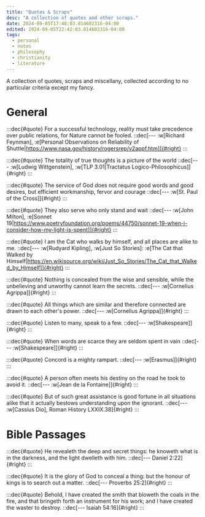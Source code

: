 ```yaml
---
title: "Quotes & Scraps"
desc: "A collection of quotes and other scraps."
date: 2024-09-05T17:48:03.814602316-04:00
edited: 2024-09-05T22:42:03.814602316-04:00
tags:
  - personal
  - notes
  - philosophy
  - christianity
  - literature
---
```


A collection of quotes, scraps and miscellany, collected according to no
particular criteria except my fancy.

# General

:::dec{#quote}
For a successful technology, reality must take precedence over public relations, for Nature cannot be fooled.
::dec[--- :w[Richard Feynman], :e[Personal Observations on Reliability of Shuttle|https://www.nasa.gov/history/rogersrep/v2appf.htm]]{#right}
:::

:::dec{#quote}
The totality of true thoughts is a picture of the world
::dec[--- :w[Ludwig Wittgenstein], :w[TLP 3.01|Tractatus Logico-Philosophicus]]{#right}
:::

:::dec{#quote}
The service of God does not require good words and good desires, but efficient workmanship, fervor and courage
::dec[--- :w[St. Paul of the Cross]]{#right}
:::

:::dec{#quote}
They also serve who only stand and wait
::dec[--- :w[John Milton], :e[Sonnet 19|https://www.poetryfoundation.org/poems/44750/sonnet-19-when-i-consider-how-my-light-is-spent]]{#right}
:::

:::dec{#quote}
I am the Cat who walks by himself, and all places are alike to me.
::dec[--- :w[Rudyard Kipling], :w[Just So Stories]: :e[The Cat that Walked by Himself|https://en.wikisource.org/wiki/Just_So_Stories/The_Cat_that_Walked_by_Himself]]{#right}
:::

:::dec{#quote}
Nothing is concealed from the wise and sensible, while the unbelieving and unworthy cannot learn the secrets.
::dec[--- :w[Cornelius Agrippa]]{#right}
:::

:::dec{#quote}
All things which are similar and therefore connected are drawn to each other's power.
::dec[--- :w[Cornelius Agrippa]]{#right}
:::

:::dec{#quote}
Listen to many, speak to a few.
::dec[--- :w[Shakespeare]]{#right}
:::

:::dec{#quote}
When words are scarce they are seldom spent in vain
::dec[--- :w[Shakespeare]]{#right}
:::

:::dec{#quote}
Concord is a mighty rampart.
::dec[--- :w[Erasmus]]{#right}
:::

:::dec{#quote}
A person often meets his destiny on the road he took to avoid it.
::dec[--- :w[Jean de la Fontaine]]{#right}
:::

:::dec{#quote}
But of such great assistance is good fortune in all situations alike that it actually bestows understanding upon the ignorant.
::dec[--- :w[Cassius Dio], Roman History LXXIX.38]{#right}
:::

# Bible Passages

:::dec{#quote}
He revealeth the deep and secret things: he knoweth what is in the darkness, and the light dwelleth with him.
::dec[--- Daniel 2:22]{#right}
:::

:::dec{#quote}
It is the glory of God to conceal a thing: but the honour of kings is to search out a matter.
::dec[--- Proverbs 25:2]{#right}
:::

:::dec{#quote}
Behold, I have created the smith that bloweth the coals in the fire, and that bringeth forth an instrument for his work; and I have created the waster to destroy.
::dec[--- Isaiah 54:16]{#right}
:::
